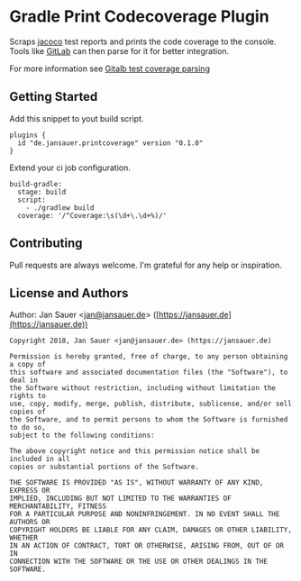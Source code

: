 # Gradle Print Codecoverage Plugin

Scraps [jacoco](http://www.eclemma.org/jacoco/) test reports and prints the 
code coverage to the console. Tools like [GitLab](https://about.gitlab.com/)
can then parse for it for better integration.

For more information see [Gitalb test coverage parsing](https://docs.gitlab.com/ee/user/project/pipelines/settings.html#test-coverage-parsing)

## Getting Started

Add this snippet to yout build script.

```
plugins {
  id "de.jansauer.printcoverage" version "0.1.0"
} 
```

Extend your ci job configuration.

```
build-gradle:
  stage: build
  script:
    - ./gradlew build
  coverage: '/^Coverage:\s(\d+\.\d+%)/'
```

## Contributing

Pull requests are always welcome. I'm grateful for any help or inspiration.

## License and Authors

Author: Jan Sauer
<[jan@jansauer.de](mailto:jan@jansauer.de)>
([https://jansauer.de](https://jansauer.de))

```text
Copyright 2018, Jan Sauer <jan@jansauer.de> (https://jansauer.de)

Permission is hereby granted, free of charge, to any person obtaining a copy of
this software and associated documentation files (the "Software"), to deal in
the Software without restriction, including without limitation the rights to
use, copy, modify, merge, publish, distribute, sublicense, and/or sell copies of
the Software, and to permit persons to whom the Software is furnished to do so,
subject to the following conditions:

The above copyright notice and this permission notice shall be included in all
copies or substantial portions of the Software.

THE SOFTWARE IS PROVIDED "AS IS", WITHOUT WARRANTY OF ANY KIND, EXPRESS OR
IMPLIED, INCLUDING BUT NOT LIMITED TO THE WARRANTIES OF MERCHANTABILITY, FITNESS
FOR A PARTICULAR PURPOSE AND NONINFRINGEMENT. IN NO EVENT SHALL THE AUTHORS OR
COPYRIGHT HOLDERS BE LIABLE FOR ANY CLAIM, DAMAGES OR OTHER LIABILITY, WHETHER
IN AN ACTION OF CONTRACT, TORT OR OTHERWISE, ARISING FROM, OUT OF OR IN
CONNECTION WITH THE SOFTWARE OR THE USE OR OTHER DEALINGS IN THE SOFTWARE.
```